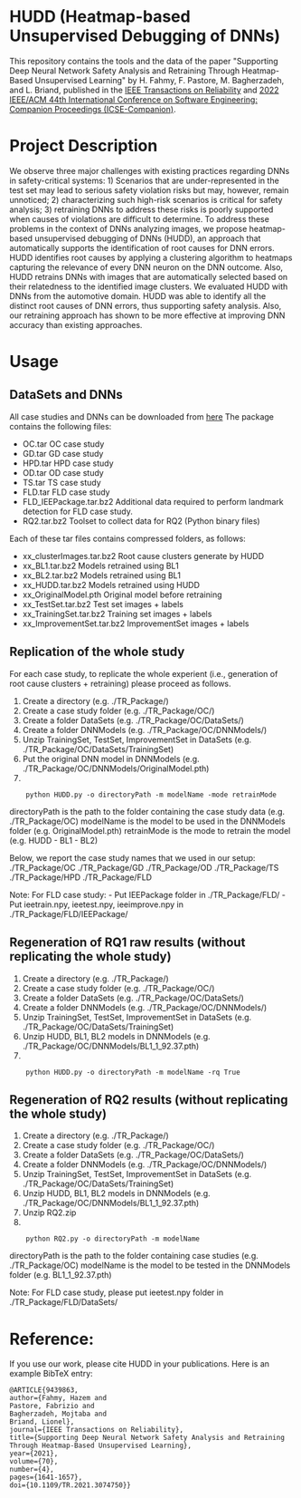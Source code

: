 # HUDD (Heatmap-based Unsupervised Debugging of DNNs)

This repository contains the tools and the data of the paper "Supporting Deep Neural Network Safety Analysis and Retraining Through Heatmap-Based Unsupervised Learning" by H. Fahmy, F. Pastore, M. Bagherzadeh, and L. Briand, published in the [IEEE Transactions on Reliability](https://ieeexplore.ieee.org/abstract/document/9439863) and [2022 IEEE/ACM 44th International Conference on Software Engineering: Companion Proceedings (ICSE-Companion)](https://ieeexplore.ieee.org/document/9793750).

# Project Description
We observe three major challenges with existing practices regarding DNNs in safety-critical systems: 1) Scenarios that are under-represented in the test set may lead to serious safety violation risks but may, however, remain unnoticed; 2) characterizing such high-risk scenarios is critical for safety analysis; 3) retraining DNNs to address these risks is poorly supported when causes of violations are difficult to determine. To address these problems in the context of DNNs analyzing images, we propose heatmap-based unsupervised debugging of DNNs (HUDD), an approach that automatically supports the identification of root causes for DNN errors. HUDD identifies root causes by applying a clustering algorithm to heatmaps capturing the relevance of every DNN neuron on the DNN outcome. Also, HUDD retrains DNNs with images that are automatically selected based on their relatedness to the identified image clusters. We evaluated HUDD with DNNs from the automotive domain. HUDD was able to identify all the distinct root causes of DNN errors, thus supporting safety analysis. Also, our retraining approach has shown to be more effective at improving DNN accuracy than existing approaches.

# Usage

## DataSets and DNNs

All case studies and DNNs can be downloaded from [here](https://zenodo.org/record/5725116#.Yyc7x-xBzuU)
The package contains the following files:

  - OC.tar			OC case study
  - GD.tar			GD case study
  - HPD.tar			HPD case study 
  - OD.tar			OD case study
  - TS.tar			TS case study
  - FLD.tar			FLD case study
  - FLD_IEEPackage.tar.bz2	Additional data required to perform landmark detection for FLD case study.
  - RQ2.tar.bz2 		Toolset to collect data for RQ2 (Python binary files)

Each of these tar files contains compressed folders, as follows:

- xx_clusterImages.tar.bz2	Root cause clusters generate by HUDD
- xx_BL1.tar.bz2			Models retrained using BL1
- xx_BL2.tar.bz2			Models retrained using BL1
- xx_HUDD.tar.bz2			Models retrained using HUDD
- xx_OriginalModel.pth		Original model before retraining
- xx_TestSet.tar.bz2		Test set images + labels
- xx_TrainingSet.tar.bz2		Training set images + labels
- xx_ImprovementSet.tar.bz2	ImprovementSet images + labels

## Replication of the whole study

For each case study, to replicate the whole experient (i.e., generation of root cause clusters + retraining) please proceed as follows.

1. Create a directory (e.g. ./TR_Package/)
2. Create a case study folder (e.g. ./TR_Package/OC/)
3. Create a folder DataSets (e.g. ./TR_Package/OC/DataSets/)
4. Create a folder DNNModels (e.g. ./TR_Package/OC/DNNModels/)
5. Unzip TrainingSet, TestSet, ImprovementSet in DataSets (e.g. ./TR_Package/OC/DataSets/TrainingSet)
6. Put the original DNN model in DNNModels (e.g. ./TR_Package/OC/DNNModels/OriginalModel.pth)
7.

```
	python HUDD.py -o directoryPath -m modelName -mode retrainMode
```

directoryPath is the path to the folder containing the case study data (e.g. ./TR_Package/OC)
modelName is the model to be used in the DNNModels folder (e.g. OriginalModel.pth)
retrainMode is the mode to retrain the model (e.g. HUDD - BL1 - BL2)

Below, we report the case study names that we used in our setup:
./TR_Package/OC
./TR_Package/GD
./TR_Package/OD
./TR_Package/TS
./TR_Package/HPD
./TR_Package/FLD

Note:
For FLD case study:
	- Put IEEPackage folder in ./TR_Package/FLD/
	- Put ieetrain.npy, ieetest.npy, ieeimprove.npy in ./TR_Package/FLD/IEEPackage/


## Regeneration of RQ1 raw results (without replicating the whole study)


1. Create a directory (e.g. ./TR_Package/)
2. Create a case study folder (e.g. ./TR_Package/OC/)
3. Create a folder DataSets (e.g. ./TR_Package/OC/DataSets/)
4. Create a folder DNNModels (e.g. ./TR_Package/OC/DNNModels/)
5. Unzip TrainingSet, TestSet, ImprovementSet in DataSets (e.g. ./TR_Package/OC/DataSets/TrainingSet)
6. Unzip HUDD, BL1, BL2 models in DNNModels (e.g. ./TR_Package/OC/DNNModels/BL1_1_92.37.pth)
7.
```
	python HUDD.py -o directoryPath -m modelName -rq True
```

## Regeneration of RQ2 results (without replicating the whole study)

1. Create a directory (e.g. ./TR_Package/)
2. Create a case study folder (e.g. ./TR_Package/OC/)
3. Create a folder DataSets (e.g. ./TR_Package/OC/DataSets/)
4. Create a folder DNNModels (e.g. ./TR_Package/OC/DNNModels/)
5. Unzip TrainingSet, TestSet, ImprovementSet in DataSets (e.g. ./TR_Package/OC/DataSets/TrainingSet)
6. Unzip HUDD, BL1, BL2 models in DNNModels (e.g. ./TR_Package/OC/DNNModels/BL1_1_92.37.pth)
7. Unzip RQ2.zip
8.
```
	python RQ2.py -o directoryPath -m modelName
```
directoryPath is the path to the folder containing case studies (e.g. ./TR_Package/OC)
modelName is the model to be tested in the DNNModels folder (e.g. BL1_1_92.37.pth)

Note:
For FLD case study, please put ieetest.npy folder in ./TR_Package/FLD/DataSets/

# Reference:

If you use our work, please cite HUDD in your publications. Here is an example BibTeX entry:
```
@ARTICLE{9439863,  
author={Fahmy, Hazem and 
Pastore, Fabrizio and 
Bagherzadeh, Mojtaba and 
Briand, Lionel},  
journal={IEEE Transactions on Reliability},   
title={Supporting Deep Neural Network Safety Analysis and Retraining Through Heatmap-Based Unsupervised Learning},   
year={2021},  
volume={70},  
number={4},  
pages={1641-1657},  
doi={10.1109/TR.2021.3074750}}
```
